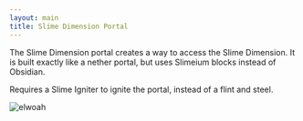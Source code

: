 ```yaml
---
layout: main
title: Slime Dimension Portal
---
```


The Slime Dimension portal creates a way to access the Slime Dimension. It is built exactly like a nether portal, but uses Slimeium blocks instead of Obsidian.

Requires a Slime Igniter to ignite the portal, instead of a flint and steel.

![elwoah](https://t.gyazo.com/teams/chew/288f435b0db4cfea207d5d8bfa3cc569.png)
